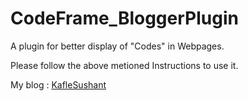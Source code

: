 CodeFrame_BloggerPlugin
=======================

A plugin for better display of "Codes" in Webpages.

Please follow the above metioned Instructions to use it.

My blog : <a href="http://blog.kaflesushant.com.np">KafleSushant</a>
